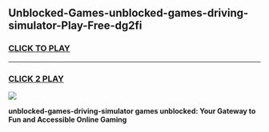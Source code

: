 
## Unblocked-Games-unblocked-games-driving-simulator-Play-Free-dg2fi
<h3>
<a href="https://premium76.site?title=unblocked-games-driving-simulator&ref=18A">CLICK TO PLAY</a></h3>
<hr>

<h3>
<a href="https://premium76.site?title=unblocked-games-driving-simulator&ref=18A">CLICK 2 PLAY</a>
  
</h3>

<a href="https://premium76.site?title=unblocked-games-driving-simulator&ref=18A"><img src="https://clearcache.store/games.png"></a>


**unblocked-games-driving-simulator games unblocked: Your Gateway to Fun and Accessible Online Gaming**
